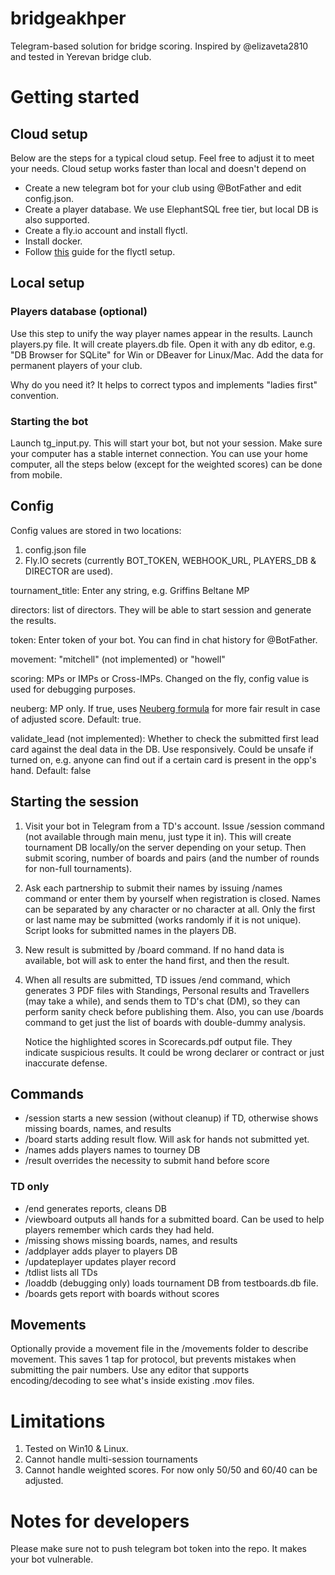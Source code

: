 # bridgeakhper
Telegram-based solution for bridge scoring.
Inspired by @elizaveta2810 and tested in Yerevan bridge club.

# Getting started 
## Cloud setup
Below are the steps for a typical cloud setup. Feel free to adjust it to meet your needs.
Cloud setup works faster than local and doesn't depend on 
* Create a new telegram bot for your club using @BotFather and edit config.json.
* Create a player database. We use ElephantSQL free tier, but local DB is also supported.
* Create a fly.io account and install flyctl.
* Install docker.
* Follow [this](https://bakanim.xyz/posts/deploy-telegram-bot-to-fly-io/) guide for the flyctl setup.
## Local setup
### Players database (optional)
Use this step to unify the way player names appear in the results.
Launch players.py file. It will create players.db file. 
Open it with any db editor, e.g. "DB Browser for SQLite" for Win or DBeaver for Linux/Mac.
Add the data for permanent players of your club. 

Why do you need it? It helps to correct typos and implements "ladies first" convention.
### Starting the bot
Launch tg_input.py. This will start your bot, but not your session. 
Make sure your computer has a stable internet connection. You can use your home computer,
all the steps below (except for the weighted scores) can be done from mobile.  

## Config
Config values are stored in two locations:
1. config.json file
2. Fly.IO secrets (currently BOT_TOKEN, WEBHOOK_URL, PLAYERS_DB & DIRECTOR are used).

tournament_title: Enter any string, e.g. Griffins Beltane MP

directors: list of directors. They will be able to start session and generate the results.

token: Enter token of your bot. You can find in chat history for @BotFather.

movement: "mitchell"  (not implemented) or "howell"

scoring: MPs or IMPs or Cross-IMPs. Changed on the fly, config value is used for debugging purposes.

neuberg: MP only. If true, uses [Neuberg formula](https://en.wikipedia.org/wiki/Neuberg_formula) for more fair result in case of adjusted score. Default: true. 

validate_lead (not implemented): Whether to check the submitted first lead card against the deal data in the DB. Use responsively. 
Could be unsafe if turned on, e.g. anyone can find out if a certain card is present in the opp's hand. Default: false


## Starting the session
1. Visit your bot in Telegram from a TD's account. 
    Issue /session command (not available through main menu, just type it in). This will create tournament DB 
   locally/on the server depending on your setup.
    Then submit scoring, number of boards and pairs (and the number of rounds for non-full tournaments).
2. Ask each partnership to submit their names by issuing /names command or enter them by yourself when registration 
   is closed.
    Names can be separated by any character or no character at all. 
    Only the first or last name may be submitted (works randomly if it is not unique). 
    Script looks for submitted names in the players DB.
    
3.  New result is submitted by /board command. If no hand data is available, bot will ask to enter the hand first,
    and then the result.
4. When all results are submitted, TD issues /end command, which generates 3 PDF files with Standings, 
   Personal results and Travellers (may take a while), and sends them to TD's chat (DM),
   so they can perform sanity check before publishing them.
   Also, you can use /boards command to get just the list of boards with double-dummy analysis.
   
    Notice the highlighted scores in Scorecards.pdf output file. They indicate suspicious results.
   It could be wrong declarer or contract or just inaccurate defense.
   
## Commands
* /session starts a new session (without cleanup) if TD, otherwise shows missing boards, names, and results
* /board starts adding result flow. Will ask for hands not submitted yet.
* /names adds players names to tourney DB
* /result overrides the necessity to submit hand before score

### TD only
* /end generates reports, cleans DB
* /viewboard outputs all hands for a submitted board. Can be used to help players remember which cards they had held.
* /missing shows missing boards, names, and results
* /addplayer adds player to players DB
* /updateplayer updates player record
* /tdlist lists all TDs
* /loaddb (debugging only) loads tournament DB from testboards.db file.
* /boards gets report with boards without scores


## Movements
Optionally provide a movement file in the /movements folder to describe movement. This saves 1 tap for protocol, 
but prevents mistakes when submitting the pair numbers. Use any editor that supports encoding/decoding to see what's 
inside existing .mov files.

# Limitations
1. Tested on Win10 & Linux.
2. Cannot handle multi-session tournaments
3. Cannot handle weighted scores. For now only 50/50 and 60/40 can be adjusted. 


# Notes for developers
Please make sure not to push telegram bot token into the repo. It makes your bot vulnerable.
